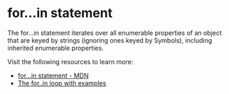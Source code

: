 # for...in statement

The for...in statement iterates over all enumerable properties of an object that are keyed by strings (ignoring ones keyed by Symbols), including inherited enumerable properties.

Visit the following resources to learn more:

- [for...in statement - MDN](https://developer.mozilla.org/en-US/docs/Web/JavaScript/Reference/Statements/for...in)
- [The for..in loop with examples](https://javascript.info/object#forin)